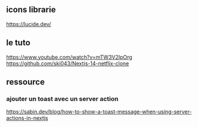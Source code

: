 



## icons librarie
https://lucide.dev/


## le tuto
https://www.youtube.com/watch?v=mTW3V2IpOrg
https://github.com/ski043/Nextjs-14-netflix-clone


## ressource

### ajouter un toast avec un server action
https://sabin.dev/blog/how-to-show-a-toast-message-when-using-server-actions-in-nextjs
